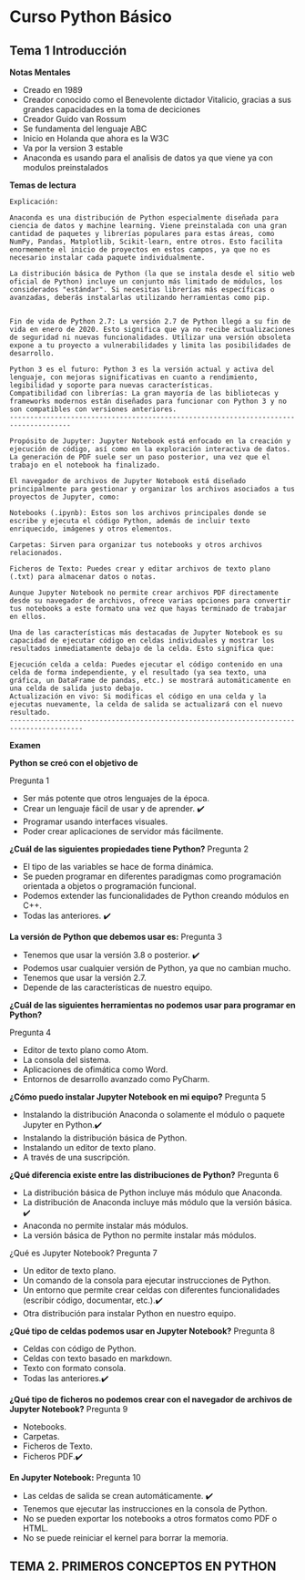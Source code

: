 # Curso Python Básico 



## Tema 1 Introducción 

**Notas Mentales**
- Creado en 1989 
- Creador conocido como el Benevolente dictador Vitalicio, gracias a sus grandes capacidades en la toma de deciciones 
- Creador Guido van Rossum 
- Se fundamenta del lenguaje ABC 
- Inicio en Holanda que ahora es la W3C
- Va por la version 3 estable 
- Anaconda es usando para el analisis de datos ya que viene ya con modulos preinstalados

**Temas de lectura** 

```
Explicación:

Anaconda es una distribución de Python especialmente diseñada para ciencia de datos y machine learning. Viene preinstalada con una gran cantidad de paquetes y librerías populares para estas áreas, como NumPy, Pandas, Matplotlib, Scikit-learn, entre otros. Esto facilita enormemente el inicio de proyectos en estos campos, ya que no es necesario instalar cada paquete individualmente.

La distribución básica de Python (la que se instala desde el sitio web oficial de Python) incluye un conjunto más limitado de módulos, los considerados "estándar". Si necesitas librerías más específicas o avanzadas, deberás instalarlas utilizando herramientas como pip.


Fin de vida de Python 2.7: La versión 2.7 de Python llegó a su fin de vida en enero de 2020. Esto significa que ya no recibe actualizaciones de seguridad ni nuevas funcionalidades. Utilizar una versión obsoleta expone a tu proyecto a vulnerabilidades y limita las posibilidades de desarrollo.

Python 3 es el futuro: Python 3 es la versión actual y activa del lenguaje, con mejoras significativas en cuanto a rendimiento, legibilidad y soporte para nuevas características.
Compatibilidad con librerías: La gran mayoría de las bibliotecas y frameworks modernos están diseñados para funcionar con Python 3 y no son compatibles con versiones anteriores.
-------------------------------------------------------------------------------------

Propósito de Jupyter: Jupyter Notebook está enfocado en la creación y ejecución de código, así como en la exploración interactiva de datos. La generación de PDF suele ser un paso posterior, una vez que el trabajo en el notebook ha finalizado.

El navegador de archivos de Jupyter Notebook está diseñado principalmente para gestionar y organizar los archivos asociados a tus proyectos de Jupyter, como:

Notebooks (.ipynb): Estos son los archivos principales donde se escribe y ejecuta el código Python, además de incluir texto enriquecido, imágenes y otros elementos.

Carpetas: Sirven para organizar tus notebooks y otros archivos relacionados.

Ficheros de Texto: Puedes crear y editar archivos de texto plano (.txt) para almacenar datos o notas.

Aunque Jupyter Notebook no permite crear archivos PDF directamente desde su navegador de archivos, ofrece varias opciones para convertir tus notebooks a este formato una vez que hayas terminado de trabajar en ellos.

Una de las características más destacadas de Jupyter Notebook es su capacidad de ejecutar código en celdas individuales y mostrar los resultados inmediatamente debajo de la celda. Esto significa que:

Ejecución celda a celda: Puedes ejecutar el código contenido en una celda de forma independiente, y el resultado (ya sea texto, una gráfica, un DataFrame de pandas, etc.) se mostrará automáticamente en una celda de salida justo debajo.
Actualización en vivo: Si modificas el código en una celda y la ejecutas nuevamente, la celda de salida se actualizará con el nuevo resultado.
----------------------------------------------------------------------------------------

```


**Examen**

**Python se creó con el objetivo de**

Pregunta 1 

- Ser más potente que otros lenguajes de la época.
- Crear un lenguaje fácil de usar y de aprender. ✔️
- Programar usando interfaces visuales.
- Poder crear aplicaciones de servidor más fácilmente.

**¿Cuál de las siguientes propiedades tiene Python?**
Pregunta 2

- El tipo de las variables se hace de forma dinámica.
- Se pueden programar en diferentes paradigmas como programación orientada a objetos o programación funcional.
- Podemos extender las funcionalidades de Python creando módulos en C++.
- Todas las anteriores. ✔️



**La versión de Python que debemos usar es:**
Pregunta 3 

- Tenemos que usar la versión 3.8 o posterior. ✔️
- Podemos usar cualquier versión de Python, ya que no cambian mucho.
- Tenemos que usar la versión 2.7.
- Depende de las características de nuestro equipo.


**¿Cuál de las siguientes herramientas no podemos usar para programar en Python?**

Pregunta 4

- Editor de texto plano como Atom.
- La consola del sistema.
- Aplicaciones de ofimática como Word.
- Entornos de desarrollo avanzado como PyCharm.


**¿Cómo puedo instalar Jupyter Notebook en mi equipo?**
Pregunta 5

- Instalando la distribución Anaconda o solamente el módulo o paquete Jupyter en Python.✔️
- Instalando la distribución básica de Python.
- Instalando un editor de texto plano.
- A través de una suscripción.

**¿Qué diferencia existe entre las distribuciones de Python?**
Pregunta 6

- La distribución básica de Python incluye más módulo que Anaconda.
- La distribución de Anaconda incluye más módulo que la versión básica. ✔️
- Anaconda no permite instalar más módulos.
- La versión básica de Python no permite instalar más módulos.

¿Qué es Jupyter Notebook?
Pregunta 7

- Un editor de texto plano.
- Un comando de la consola para ejecutar instrucciones de Python.
- Un entorno que permite crear celdas con diferentes funcionalidades (escribir código, documentar, etc.).✔️
- Otra distribución para instalar Python en nuestro equipo.

**¿Qué tipo de celdas podemos usar en Jupyter Notebook?**
Pregunta 8

- Celdas con código de Python.
- Celdas con texto basado en markdown.
- Texto con formato consola.
- Todas las anteriores.✔️

**¿Qué tipo de ficheros no podemos crear con el navegador de archivos de Jupyter Notebook?**
Pregunta 9

- Notebooks.
- Carpetas.
- Ficheros de Texto.
- Ficheros PDF.✔️


**En Jupyter Notebook:**
Pregunta 10

- Las celdas de salida se crean automáticamente. ✔️
- Tenemos que ejecutar las instrucciones en la consola de Python.
- No se pueden exportar los notebooks a otros formatos como PDF o HTML.
- No se puede reiniciar el kernel para borrar la memoria.



## TEMA 2. PRIMEROS CONCEPTOS EN PYTHON